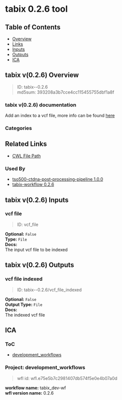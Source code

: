 
tabix 0.2.6 tool
================

## Table of Contents
  
- [Overview](#tabix-v026-overview)  
- [Links](#related-links)  
- [Inputs](#tabix-v026-inputs)  
- [Outputs](#tabix-v026-outputs)  
- [ICA](#ica)  


## tabix v(0.2.6) Overview



  
> ID: tabix--0.2.6  
> md5sum: 393208a3b7cce4cc115455755dbf1a8f

### tabix v(0.2.6) documentation
  
Add an index to a vcf file, more info can be found [here](http://www.htslib.org/doc/tabix.html)

### Categories
  


## Related Links
  
- [CWL File Path](../../../../../../tools/tabix/0.2.6/tabix__0.2.6.cwl)  


### Used By
  
- [tso500-ctdna-post-processing-pipeline 1.0.0](../../../workflows/tso500-ctdna-post-processing-pipeline/1.0.0/tso500-ctdna-post-processing-pipeline__1.0.0.md)  
- [tabix-workflow 0.2.6](../../../workflows/tabix-workflow/0.2.6/tabix-workflow__0.2.6.md)  

  


## tabix v(0.2.6) Inputs

### vcf file



  
> ID: vcf_file
  
**Optional:** `False`  
**Type:** `File`  
**Docs:**  
The input vcf file to be indexed

  


## tabix v(0.2.6) Outputs

### vcf file indexed



  
> ID: tabix--0.2.6/vcf_file_indexed  

  
**Optional:** `False`  
**Output Type:** `File`  
**Docs:**  
The indexed vcf file
  

  


## ICA

### ToC
  
- [development_workflows](#project-development_workflows)  


### Project: development_workflows


> wfl id: wfl.e75e5b7c2981407db574f5e0e4b07a0d  

  
**workflow name:** tabix_dev-wf  
**wfl version name:** 0.2.6  

  

